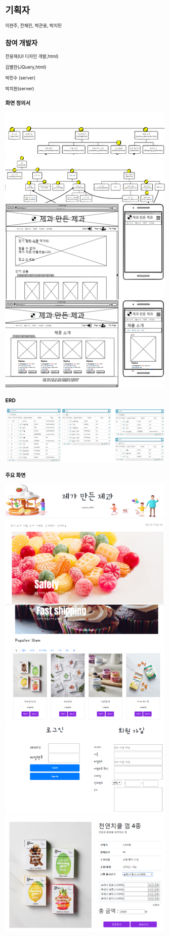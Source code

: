 # 기획자
이현주, 전채린, 박관용, 박지민

## 참여 개발자
전웅재(UI 디자인 개발,html)

김별찬(JQuery,html)

박민수 (server)

박치원(server)

### 화면 정의서

![페이지1](./what/1.PNG)
![페이지2](./what/2.PNG)
![페이지3](./what/wire.png)
![페이지4](./what/wiee.png)

### ERD

![ERD](./what/ERD.PNG)

### 주요 화면

![메인 페이지1](./what/main.PNG)
![메인 페이지1](./what/base.PNG)
![메인 페이지1](./what/login.png)
![메인 페이지1](./what/123.png)
